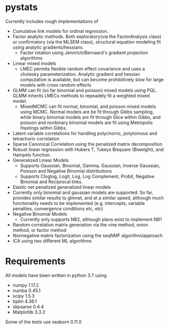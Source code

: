 # pystats
Currently includes rough implementations of 
- Cumulative link models for ordinal regression.  
- Factor analytic methods. 
  Both exploratory(via the FactorAnalysis class) or confirmatory (via the MLSEM class), structural equation modeling fit using analytic gradients/hessians.
  - Factor rotation using Jennrich/Bernaard's gradient projection algorithms
- Linear mixed models 
	- LMEC permits flexible random effect covariance and uses a cholesky parameterization.  Analytic gradient and hessian computation is available, but can become prohibitively slow for large models with cross random effects
 - GLMM can fit (so far binomial and poisson) mixed models using PQL.  GLMM inherits LMECs methods to repeadely fit a weighted mixed model.
	- MixedMCMC can fit normal, binomial, and poisson mixed models using MCMC.  Normal models are be fit through Gibbs sampling, while binary binomial models are fit through Slice within Gibbs, and poisson and nonbinary binomial models are fit using Metropolis Hastings within Gibbs. 
- Latent variable correlations for handling polychorric, polytomous and tetrachoric correlation
- Sparse Canonical Correlation using the penalized matrix decomposition
- Robust linear regression with Hubers T, Tukeys Bisquare (Biweight), and Hampels function.
- Generalized Linear Models 
  - Supports Gaussian, Binomial, Gamma, Gaussian, Inverse Gaussian, Poisson and Negative Binomial distributions
  - Supports Cloglog, Logit, Log, Log Complement, Probit, Negative Binomial and Reciprocal links.
- Elastic net penalized generalized linear models
 - Currently only binomial and gaussian models are supported.  So far, provides similar results to glmnet, and at a similar speed, although much functionality needs to be implemented (e.g. intercepts, variable penalties, convergence conditions etc, etc)
- Negative Binomial Models
  - Currently only supports NB2, although plans exist to implement NB1 
- Random correlation matrix generation via the vine method, onion method, or factor method
- Nonnegative matrix factorization using the seqNMF algorithm/approach
- ICA using two different ML algorithms

# Requirements
All models have been written in python 3.7 using
- numpy 1.17.2
- numba 0.45.1
- scipy 1.5.3
- tqdm 4.36.1
- skpsarse 0.4.4
- Matplotlib 3.3.2

Some of the tests use seaborn 0.11.0


